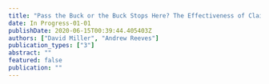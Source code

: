 ```yaml
---
title: "Pass the Buck or the Buck Stops Here? The Effectiveness of Claiming and Deflecting Blame by Elected Executives"
date: In Progress-01-01
publishDate: 2020-06-15T00:39:44.405403Z
authors: ["David Miller", "Andrew Reeves"]
publication_types: ["3"]
abstract: ""
featured: false
publication: ""
---
```



